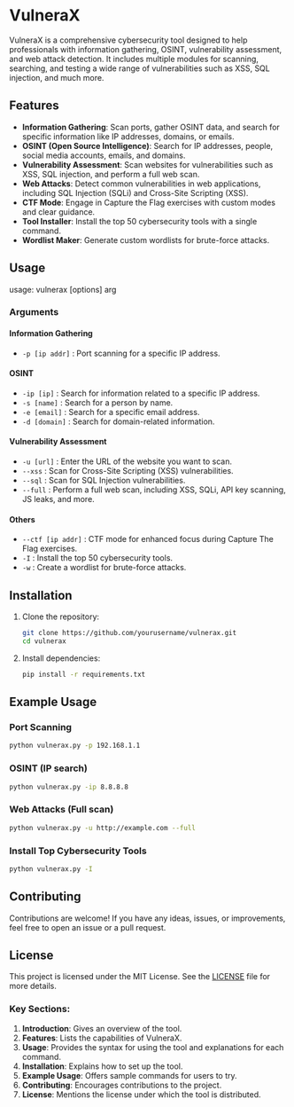 

# VulneraX

VulneraX is a comprehensive cybersecurity tool designed to help professionals with information gathering, OSINT, vulnerability assessment, and web attack detection. It includes multiple modules for scanning, searching, and testing a wide range of vulnerabilities such as XSS, SQL injection, and much more. 

## Features
- **Information Gathering**: Scan ports, gather OSINT data, and search for specific information like IP addresses, domains, or emails.
- **OSINT (Open Source Intelligence)**: Search for IP addresses, people, social media accounts, emails, and domains.
- **Vulnerability Assessment**: Scan websites for vulnerabilities such as XSS, SQL injection, and perform a full web scan.
- **Web Attacks**: Detect common vulnerabilities in web applications, including SQL Injection (SQLi) and Cross-Site Scripting (XSS).
- **CTF Mode**: Engage in Capture the Flag exercises with custom modes and clear guidance.
- **Tool Installer**: Install the top 50 cybersecurity tools with a single command.
- **Wordlist Maker**: Generate custom wordlists for brute-force attacks.

## Usage


usage: vulnerax [options] arg


### Arguments

#### Information Gathering
- `-p [ip addr]` : Port scanning for a specific IP address.

#### OSINT
- `-ip [ip]` : Search for information related to a specific IP address.
- `-s [name]` : Search for a person by name.
- `-e [email]` : Search for a specific email address.
- `-d [domain]` : Search for domain-related information.

#### Vulnerability Assessment
- `-u [url]` : Enter the URL of the website you want to scan.
- `--xss` : Scan for Cross-Site Scripting (XSS) vulnerabilities.
- `--sql` : Scan for SQL Injection vulnerabilities.
- `--full` : Perform a full web scan, including XSS, SQLi, API key scanning, JS leaks, and more.

#### Others
- `--ctf [ip addr]` : CTF mode for enhanced focus during Capture The Flag exercises.
- `-I` : Install the top 50 cybersecurity tools.
- `-w` : Create a wordlist for brute-force attacks.

## Installation

1. Clone the repository:
   ```bash
   git clone https://github.com/yourusername/vulnerax.git
   cd vulnerax
   ```

2. Install dependencies:
   ```bash
   pip install -r requirements.txt
   ```

## Example Usage

### Port Scanning
```bash
python vulnerax.py -p 192.168.1.1
```

### OSINT (IP search)
```bash
python vulnerax.py -ip 8.8.8.8
```

### Web Attacks (Full scan)
```bash
python vulnerax.py -u http://example.com --full
```

### Install Top Cybersecurity Tools
```bash
python vulnerax.py -I
```

## Contributing
Contributions are welcome! If you have any ideas, issues, or improvements, feel free to open an issue or a pull request.

## License
This project is licensed under the MIT License. See the [LICENSE](LICENSE) file for more details.


### Key Sections:
1. **Introduction**: Gives an overview of the tool.
2. **Features**: Lists the capabilities of VulneraX.
3. **Usage**: Provides the syntax for using the tool and explanations for each command.
4. **Installation**: Explains how to set up the tool.
5. **Example Usage**: Offers sample commands for users to try.
6. **Contributing**: Encourages contributions to the project.
7. **License**: Mentions the license under which the tool is distributed.
